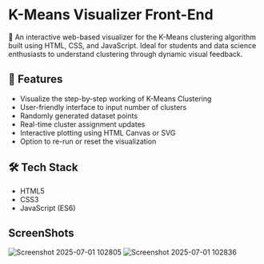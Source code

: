 # K-Means Visualizer Front-End

🎯 An interactive web-based visualizer for the K-Means clustering algorithm built using HTML, CSS, and JavaScript. Ideal for students and data science enthusiasts to understand clustering through dynamic visual feedback.

## 🚀 Features

- Visualize the step-by-step working of K-Means Clustering
- User-friendly interface to input number of clusters
- Randomly generated dataset points
- Real-time cluster assignment updates
- Interactive plotting using HTML Canvas or SVG
- Option to re-run or reset the visualization

## 🛠️ Tech Stack

- HTML5
- CSS3
- JavaScript (ES6)

## ScreenShots
![Screenshot 2025-07-01 102805](https://github.com/user-attachments/assets/92806aa5-5d25-42e4-9e9d-63fa7ecb292f)
![Screenshot 2025-07-01 102836](https://github.com/user-attachments/assets/44b5b2c8-ffcc-4d51-b99c-ff81d4dc61a3)



